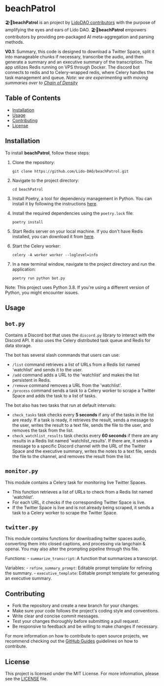 # beachPatrol

🏖️🚓**beachPatrol** is an project by [LidoDAO contributors](https://www.lido.fi) with the purpose of amplifying the eyes and ears of Lido DAO.
🏖️🚓**beachPatrol** empowers contributors by providing pre-packaged AI meta-aggregation and parsing methods.

**V0.1:** Summary, this code is designed to download a Twitter Space, split it into manageable chunks if necessary, transcribe the audio, and then generate a summary and an executive summary of the transcription.
The app utilizes Redis running on VPS through Docker. The discord bot connects to redis and to Celery-wrapped redis, where Celery handles the task management and queue.
*Note: we are experimenting with moving summaries over to [Chain of Density](https://arxiv.org/abs/2309.04269)*

## Table of Contents

- [Installation](#installation)
- [Usage](#usage)
- [Contributing](#contributing)
- [License](#license)

## Installation

To install **beachPatrol**, follow these steps:

1. Clone the repository:
   ```
   git clone https://github.com/Lido-DAO/beachPatrol.git
   ```

2. Navigate to the project directory:
   ```
   cd beachPatrol
   ```

3. Install Poetry, a tool for dependency management in Python. You can install it by following the instructions [here](https://python-poetry.org/docs/#installation).

4. Install the required dependencies using the `poetry.lock` file:
   ```
   poetry install
   ```

5. Start Redis server on your local machine. If you don't have Redis installed, you can download it from [here](https://redis.io/download).

6. Start the Celery worker:
   ```
   celery -A worker worker --loglevel=info
   ```

7. In a new terminal window, navigate to the project directory and run the application:
   ```
   poetry run python bot.py
   ```

Note: This project uses Python 3.8. If you're using a different version of Python, you might encounter issues.

## Usage

`bot.py`
----------
Contains a Discord bot that uses the `discord.py` library to interact with the Discord API. It also uses the Celery distributed task queue and Redis for data storage.

The bot has several slash commands that users can use:

- `/list` command retrieves a list of URLs from a Redis list named 'watchlist' and sends it to the user.
- `/add` command adds a URL to the 'watchlist' and makes the list persistent in Redis.
- `/remove` command removes a URL from the 'watchlist'.
- `/process` command sends a task to a Celery worker to scrape a Twitter Space and adds the task to a list of tasks.

The bot also has two tasks that run at default intervals:

- `check_tasks` task checks every **5 seconds** if any of the tasks in the list are ready. If a task is ready, it retrieves the result, sends a message to the user, writes the result to a text file, sends the file to the user, and removes the task from the list.
- `check_watchlist_results` task checks every **60 seconds** if there are any results in a Redis list named 'watchlist_results'. If there are, it sends a message to a specific Discord channel with the URL of the Twitter Space and the executive summary, writes the notes to a text file, sends the file to the channel, and removes the result from the list.

`monitor.py`
----------
This module contains a Celery task for monitoring live Twitter Spaces. 

- This function retrieves a list of URLs to check from a Redis list named 'watchlist'.
- For each URL, it checks if the corresponding Twitter Space is live.
- If the Twitter Space is live and is not already being scraped, it sends a task to a Celery worker to scrape the Twitter Space.

`twitter.py`
----------

This module contains functions for downloading twitter spaces audio, converting them into closed captions, and processing via langchain & openai.
You may also alter the prompting pipeline through this file.

Functions:
    - `summarize_transcript`: A function that summarizes a transcript.

Variables:
    - `refine_summary_prompt`: Editable prompt template for refining the summary.
    - `executive_template`: Editable prompt template for generating an executive summary.

## Contributing

- Fork the repository and create a new branch for your changes.
- Make sure your code follows the project's coding style and conventions.
- Write clear and concise commit messages.
- Test your changes thoroughly before submitting a pull request.
- Be responsive to feedback and be willing to make changes if necessary.

For more information on how to contribute to open source projects, we recommend checking out the [GitHub Guides](https://guides.github.com/activities/contributing-to-open-source/) guidelines on how to contribute.

## License

This project is licensed under the MIT License. For more information, please see the [LICENSE](./LICENSE) file.
